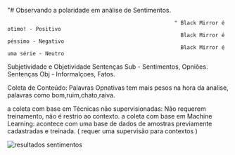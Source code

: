 "# Observando a polaridade em análise de Sentimentos.


                                                         " Black Mirror é otimo! - Positivo
                                                           Black Mirror é péssimo - Negativo
                                                           Black Mirror é uma série - Neutro
                                                           
                                                           

Subjetividade e Objetividade
Sentenças Sub - Sentimentos, Opniões.
Sentenças Obj - Informalçoes, Fatos. 

Coleta de Conteúdo: Palavras Opnativas tem mais pesos na hora da analise, palavras como bom,ruim,chato,raiva.

a coleta com base em Técnicas não supervisionadas: Não requerem treinamento, não é restrio ao contexto.
a coleta com base em Machine Learning: acontece com uma base de dados de amostras previamente cadastradas e treinada. ( requer uma supervisão para contextos )













![resultados sentimentos](https://user-images.githubusercontent.com/79919310/200978062-a75c27f9-2187-4e52-a226-51ad0087b670.JPG)
